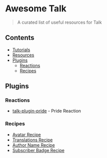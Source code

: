 # Awesome Talk

> A curated list of useful resources for Talk



## Contents

- [Tutorials](#tutorials)
- [Resources](#resources)
- [Plugins](#plugins)
	- [Reactions](#Reactions)
	- [Recipes](#recipes)


## Plugins

### Reactions

- [talk-plugin-pride](https://github.com/coralproject/talk-plugin-pride) - Pride Reaction

### Recipes
- [Avatar Recipe](https://github.com/coralproject/talk-recipes/tree/master/plugins/avatar)
- [Translations Recipe](https://github.com/coralproject/talk-recipes/tree/master/plugins/translations)
- [Author Name Recipe](https://github.com/coralproject/talk-recipes/tree/master/plugins/author-name)
- [Subscriber Badge Recipe](https://github.com/coralproject/talk-recipes/tree/master/plugins/subscriber)
